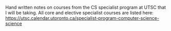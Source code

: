 Hand written notes on courses from the CS specialist program at UTSC that I will be taking.
All core and elective specialist courses are listed here: https://utsc.calendar.utoronto.ca/specialist-program-computer-science-science
